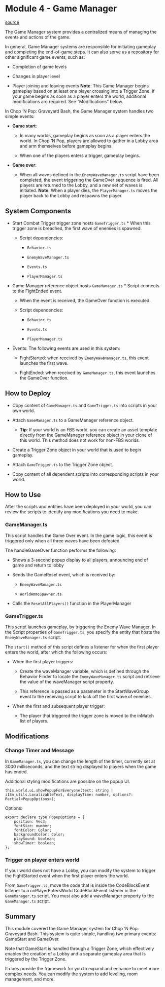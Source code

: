 # Module 4 - Game Manager

[source](https://developers.meta.com/horizon-worlds/learn/documentation/tutorial-worlds/chop-n-pop-sample-world/module-4-game-manager)

The Game Manager system provides a centralized means of managing the events and actions of the game.

In general, Game Manager systems are responsible for initiating gameplay and completing the end-of-game steps. It can also serve as a repository for other significant game events, such as:

*   Completion of game levels

*   Changes in player level

*   Player joining and leaving events **Note**: This Game Manager begins gameplay based on at least one player crossing into a Trigger Zone. If your game begins as soon as a player enters the world, additional modifications are required. See “Modifications” below.

In Chop ‘N Pop: Graveyard Bash, the Game Manager system handles two simple events:

*   **Game start**:
    
    *   In many worlds, gameplay begins as soon as a player enters the world. In Chop ‘N Pop, players are allowed to gather in a Lobby area and arm themselves before gameplay begins.
    
    *   When one of the players enters a trigger, gameplay begins.

*   **Game over**:
    
    *   When all waves defined in the `EnemyWaveManager.ts` script have been completed, the event triggering the GameOver sequence is fired. All players are returned to the Lobby, and a new set of waves is initiated. **Note**: When a player dies, the `PlayerManager.ts` moves the player back to the Lobby and respawns the player.

## System Components

*   Start Combat Trigger trigger zone hosts `GameTrigger.ts` *   When this trigger zone is breached, the first wave of enemies is spawned.
    
    *   Script dependencies:
        
        *   `Behavior.ts`
        
        *   `EnemyWaveManager.ts`
        
        *   `Events.ts`
        
        *   `PlayerManager.ts`

*   Game Manager reference object hosts `GameManager.ts` *   Script connects to the FightEnded event.
    
    *   When the event is received, the GameOver function is executed.
    
    *   Script dependencies:
        
        *   `Behavior.ts`
        
        *   `Events.ts`
        
        *   `PlayerManager.ts`

*   Events: The following events are used in this system:
    
    *   FightStarted: when received by `EnemyWaveManager.ts`, this event launches the first wave.
    
    *   FightEnded: when received by `GameManager.ts`, this event launches the GameOver function.

## How to Deploy

*   Copy content of `GameManager.ts` and `GameTrigger.ts` into scripts in your own world.

*   Attach `GameManager.ts` to a GameManager reference object.
    
    *   **Tip**: If your world is an FBS world, you can create an asset template directly from the GameManager reference object in your clone of this world. This method does not work for non-FBS worlds.

*   Create a Trigger Zone object in your world that is used to begin gameplay.

*   Attach `GameTrigger.ts` to the Trigger Zone object.

*   Copy content of all dependent scripts into corresponding scripts in your world.

## How to Use

After the scripts and entities have been deployed in your world, you can review the scripts to identify any modifications you need to make.

### GameManager.ts

This script handles the Game Over event. In the game logic, this event is triggered only when all three waves have been defeated.

The handleGameOver function performs the following:

*   Shows a 3-second popup display to all players, announcing end of game and return to lobby

*   Sends the GameReset event, which is received by:
    
    *   `EnemyWaveManager.ts`
    
    *   `WorldAmmoSpawner.ts`

*   Calls the `ResetAllPlayers()` function in the PlayerManager

### GameTrigger.ts

This script launches gameplay, by triggering the Enemy Wave Manager. In the Script properties of `GameTrigger.ts`, you specify the entity that hosts the `EnemyWaveManager.ts` script.

The `start()` method of this script defines a listener for when the first player enters the world, after which the following occurs:

*   When the first player triggers:
    
    *   Create the waveManager variable, which is defined through the Behavior Finder to locate the `EnemyWaveManager.ts` script and retrieve the value of the waveManager script property.
    
    *   This reference is passed as a parameter in the StartWaveGroup event to the receiving script to kick off the first wave of enemies.

*   When the first and subsequent player trigger:
    
    *   The player that triggered the trigger zone is moved to the inMatch list of players.

## Modifications

### Change Timer and Message

In `GameManager.ts`, you can change the length of the timer, currently set at 3000 milliseconds, and the text string displayed to players when the game has ended.

Additional styling modifications are possible on the popup UI.

```
this.world.ui.showPopupForEveryone(text: string | i18n_utils.LocalizableText, displayTime: number, options?: Partial<PopupOptions>);
```

Options:

```
export declare type PopupOptions = {
    position: Vec3;
    fontSize: number;
    fontColor: Color;
    backgroundColor: Color;
    playSound: boolean;
    showTimer: boolean;
};
```

### Trigger on player enters world

If your world does not have a Lobby, you can modify the system to trigger the FightStarted event when the first player enters the world.

From `GameTrigger.ts`, move the code that is inside the CodeBlockEvent listener to a onPlayerEntersWorld CodeBlockEvent listener in the `GameManager.ts` script. You must also add a waveManager property to the `GameManager.ts` script.

## Summary

This module covered the Game Manager system for Chop ‘N Pop: Graveyard Bash. This system is quite simple, handling two primary events: GameStart and GameOver.

Note that GameStart is handled through a Trigger Zone, which effectively enables the creation of a Lobby and a separate gameplay area that is triggered by the Trigger Zone.

It does provide the framework for you to expand and enhance to meet more complex needs. You can modify the system to add leveling, room management, and more.

 

 

 

 

 

 

 

 

 

 

 

 

 

 

 

 

 

 

 

 

 

 

 

 

 

 

 

 

 

 

 

 

 

 

 

 

 

 

 

 

 

 

 

 

 

 